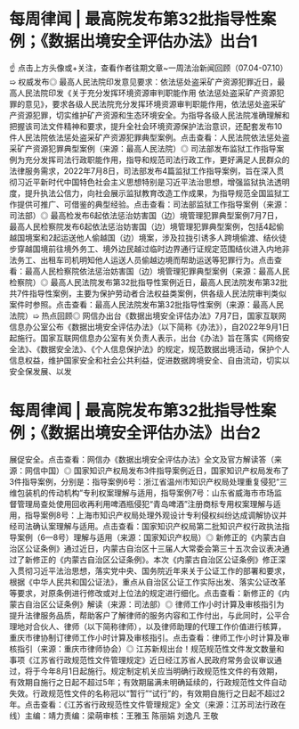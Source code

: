 # 每周律闻 | 最高院发布第32批指导性案例；《数据出境安全评估办法》出台1

☝ 点击上方头像或+关注，查看作者往期文章~一周法治新闻回顾（07.04-07.10）➯ 权威发布◎ 最高人民法院印发意见要求：依法惩处盗采矿产资源犯罪近日，最高人民法院印发《关于充分发挥环境资源审判职能作用 依法惩处盗采矿产资源犯罪的意见》，要求各级人民法院充分发挥环境资源审判职能作用，依法惩处盗采矿产资源犯罪，切实维护矿产资源和生态环境安全。为指导各级人民法院准确理解和把握该司法文件精神和要求，提升全社会环境资源保护法治意识，还配套发布10件人民法院依法惩处盗采矿产资源犯罪典型案例。点击查看：人民法院依法惩处盗采矿产资源犯罪典型案例（来源：最高人民法院）◎ 司法部发布监狱工作指导案例为充分发挥司法行政职能作用，指导和规范司法行政工作，更好满足人民群众的法律服务需求，2022年7月8日，司法部发布4篇监狱工作指导案例，旨在深入贯彻习近平新时代中国特色社会主义思想特别是习近平法治思想，增强监狱执法透明度，提升执法公信力，向社会展示监狱教育改造工作成果，为指导规范全国监狱工作提供可推广、可借鉴的典型经验。点击查看：司法部监狱工作指导案例（来源：司法部）◎ 最高检发布6起依法惩治妨害国（边）境管理犯罪典型案例7月7日，最高人民检察院发布6起依法惩治妨害国（边）境管理犯罪典型案例，包括4起偷越国境案和2起运送他人偷越国（边）境案，涉及拉拢引诱多人跨境偷渡、结伙徒步穿越国境前往境外务工、境外边民越过临时边界通行证规定范围结伙进入内地非法务工、出租车司机明知他人运送人员偷越边境而帮助运送等犯罪行为。点击查看：最高人民检察院依法惩治妨害国（边）境管理犯罪典型案例（来源：最高人民检察院）◎ 最高人民法院发布第32批指导性案例近日，最高人民法院发布第32批共7件指导性案例，主要为保护劳动者合法权益类案例，供各级人民法院审判类似案件时参照。点击查看：最高人民法院发布第32批指导性案例（来源：最高人民法院）➯ 热点回顾◎ 网信办出台《数据出境安全评估办法》7月7日，国家互联网信息办公室公布《数据出境安全评估办法》（以下简称《办法》），自2022年9月1日起施行。国家互联网信息办公室有关负责人表示，出台《办法》旨在落实《网络安全法》、《数据安全法》、《个人信息保护法》的规定，规范数据出境活动，保护个人信息权益，维护国家安全和社会公共利益，促进数据跨境安全、自由流动，切实以安全保发展、以发

# 每周律闻 | 最高院发布第32批指导性案例；《数据出境安全评估办法》出台2

展促安全。点击查看：网信办《数据出境安全评估办法》全文及官方解读答（来源：网信中国）◎ 国家知识产权局发布3件指导案例近日，国家知识产权局发布了3件指导案例，分别是：指导案例6号：浙江省温州市知识产权局处理重复侵犯“三维包装机的传动机构”专利权案理解与适用，指导案例7号：山东省威海市市场监督管理局查处使用回收再利用啤酒瓶侵犯“青岛啤酒”注册商标专用权案理解与适用，指导案例8号：上海市知识产权局处理外观设计专利侵权纠纷达成调解协议并经司法确认案理解与适用。点击查看：国家知识产权局第二批知识产权行政执法指导案例（6—8号）理解与适用（来源：国家知识产权局）◎ 新修正的《内蒙古自治区公证条例》通过近日，内蒙古自治区十三届人大常委会第三十五次会议表决通过了新修正的《内蒙古自治区公证条例》。本次《内蒙古自治区公证条例》修正深入贯彻习近平法治思想，落实党中央、国务院近年来关于公证工作的部署和要求，根据《中华人民共和国公证法》，重点从自治区公证工作实际出发、落实公证改革等要求，对原条例进行修改或对上位法的规定进行细化。点击查看：新修正的《内蒙古自治区公证条例》解读（来源：司法部）◎ 律师工作小时计算及审核指引为提升法律服务品质，帮助客户了解律师的服务内容和工作付出，与此同时，公平合理地对合伙人、律师（以下简称律师），以及律师助理的代理工作价值进行核算，重庆市律协制订律师工作小时计算及审核指引。点击查看：律师工作小时计算及审核指引（来源：重庆市律师协会）◎ 江苏新规出台！规范规范性文件发文数量和事项《江苏省行政规范性文件管理规定》近日经江苏省人民政府常务会议审议通过，将于今年8月1日起施行。规定制定机关应当明确行政规范性文件的有效期，有效期自施行之日起不超过5年；有效期届满未明确延续的，行政规范性文件自动失效。行政规范性文件的名称冠以“暂行”“试行”的，有效期自施行之日起不超过2年。点击查看：《江苏省行政规范性文件管理规定》全文（来源：江苏司法行政在线）主编：靖力责编：梁萌审核：王雅玉 陈丽娟 刘逸凡 王敬

